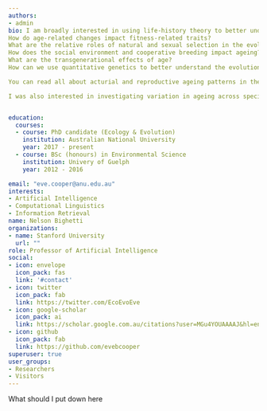 ```yaml
---
authors:
- admin
bio: I am broadly interested in using life-history theory to better understand the ecological and the evolutionary drivers of biological diversity between individuals, populations and species. I am currently in the final year of my PhD at the Australian National University, under the supervision of Loeske Kruuk. My dissertation is focused on the ultimate causes and consequences of ageing and senescence in wild populations. I have been absolutely spoiled with 30 years of detailed life-history and genetic data collected on a wild population of superb fairy-wrens. I am using this dataset to investigate variation in ageing within the population. A (non-exhaustive) list of the questions I am interesting in exploring using the wrens include:
How do age-related changes impact fitness-related traits?
What are the relative roles of natural and sexual selection in the evolution of ageing?
How does the social environment and cooperative breeding impact ageing? 
What are the transgenerational effects of age?  
How can we use quantitative genetics to better understand the evolution of ageing?

You can read all about acturial and reproductive ageing patterns in the fairy-wrens in this preprint (LINK). 

I was also interested in investigating variation in ageing across species in my thesis. To do this I have taken a meta-analytic approach, synthesizing the effects of early-life environment on senescence rates across wild bird and mammal populations. You can read our findings in published in Evolution Letters HERE, or read the blogpost I wrote about this paper HERE.


education:
  courses:
  - course: PhD candidate (Ecology & Evolution)
    institution: Australian National University
    year: 2017 - present
  - course: BSc (honours) in Environmental Science 
    institution: Univery of Guelph
    year: 2012 - 2016

email: "eve.cooper@anu.edu.au"
interests:
- Artificial Intelligence
- Computational Linguistics
- Information Retrieval
name: Nelson Bighetti
organizations:
- name: Stanford University
  url: ""
role: Professor of Artificial Intelligence
social:
- icon: envelope
  icon_pack: fas
  link: '#contact'
- icon: twitter
  icon_pack: fab
  link: https://twitter.com/EcoEvoEve
- icon: google-scholar
  icon_pack: ai
  link: https://scholar.google.com.au/citations?user=MGu4YOUAAAAJ&hl=en
- icon: github
  icon_pack: fab
  link: https://github.com/evebcooper
superuser: true
user_groups:
- Researchers
- Visitors
---
```


What should I put down here
